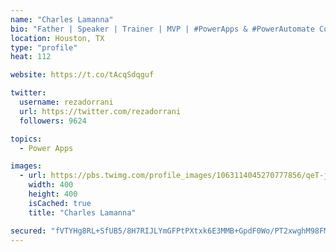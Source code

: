 ```yaml
---
name: "Charles Lamanna"
bio: "Father | Speaker | Trainer | MVP | #PowerApps & #PowerAutomate Community Super User | YouTuber Right-pointing triangle http://youtube.com/c/rezadorrani | Learn - Share - Clockwise rightwards and leftwards open circle arrows"
location: Houston, TX
type: "profile"
heat: 112

website: https://t.co/tAcqSdqguf

twitter:
  username: rezadorrani
  url: https://twitter.com/rezadorrani
  followers: 9624

topics:
  - Power Apps

images:
  - url: https://pbs.twimg.com/profile_images/1063114045270777856/qeT-jpWr_400x400.jpg
    width: 400
    height: 400
    isCached: true
    title: "Charles Lamanna"

secured: "fVTYHg8RL+SfUB5/8H7RIJLYmGFPtPXtxk6E3MMB+GpdF0Wo/PT2xwghM98FMTxSSgI1GOInj+aSQjxP7Dr1l89fPe2UGMjGEy5YMx0raqosQ4ib85RdClX5tQmfRUtx6BmDqvLzf7mprONLUBsOkXU13LktjAOm9snTevMsWXyjB0y9HKiV4MddhvSTQmBfx7cr0UKFqQCwA9k56ef53Tz9g78eK/T5hg1/oWBPrkBQBx8ZJVqNDqryUdh3r0rPVQltNBjOfw8XCfDdQ/pj/fEDJyPYArzrv5vDG/8hieDZUK+PyqaezLiF8pFBX863ijpY94EyCBe0dcK8EkMwUbEjztvCQtjCNE72X5/2xPFnhQAIH51OWLXZNnxbSDgAiUJFJGmz+wgHuGgh7xc+rRQLoXnGAQs66wil45BmZD8=;abLTQYaHsFzDqrFXZLFjew=="
---
```


